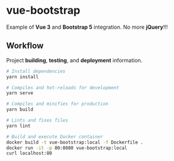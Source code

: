 # vue-bootstrap

Example of **Vue 3** and **Bootstrap 5** integration. No more **jQuery**!!!

## Workflow

Project **building**, **testing**, and **deployment** information.

```sh
# Install dependencies
yarn install

# Compiles and hot-reloads for development
yarn serve

# Compiles and minifies for production
yarn build

# Lints and fixes files
yarn lint

# Build and execute Docker container
docker build -t vue-bootstrap:local -f Dockerfile .
docker run -it -p 80:8080 vue-bootstrap:local
curl localhost:80
```
